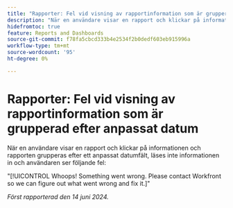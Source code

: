 ```yaml
---
title: "Rapporter: Fel vid visning av rapportinformation som är grupperad efter anpassat datum"
description: "När en användare visar en rapport och klickar på informationen och rapporten grupperas efter ett anpassat datumfält, läses inte informationen in och användaren ser ett fel."
hidefromtoc: true
feature: Reports and Dashboards
source-git-commit: f78fa5cbcd333b4e2534f2b0dedf603eb915996a
workflow-type: tm+mt
source-wordcount: '95'
ht-degree: 0%

---
```



# Rapporter: Fel vid visning av rapportinformation som är grupperad efter anpassat datum

När en användare visar en rapport och klickar på informationen och rapporten grupperas efter ett anpassat datumfält, läses inte informationen in och användaren ser följande fel:

&quot;[!UICONTROL Whoops! Something went wrong. Please contact Workfront so we can figure out what went wrong and fix it.]&quot;


_Först rapporterad den 14 juni 2024._
